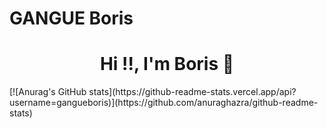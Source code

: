# GANGUE Boris
<h1 align="center">Hi !!, I'm Boris 👋</h1>
[![Anurag's GitHub stats](https://github-readme-stats.vercel.app/api?username=gangueboris)](https://github.com/anuraghazra/github-readme-stats)

